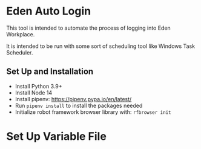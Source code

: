 # Eden Auto Login

This tool is intended to automate the process of logging into Eden Workplace.

It is intended to be run with some sort of scheduling tool like Windows Task Scheduler.

## Set Up and Installation

* Install Python 3.9+
* Install Node 14
* Install pipenv: https://pipenv.pypa.io/en/latest/
* Run `pipenv install` to install the packages needed
* Initialize robot framework browser library with: `rfbrowser init`

# Set Up Variable File


